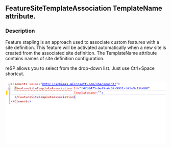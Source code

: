 ## FeatureSiteTemplateAssociation TemplateName attribute.

### Description
Feature stapling is an approach used to associate custom features with a site definition. This feature will be activated automatically when a new site is created from the associated site definition. The TemplateName attribute contains names of site definition configuration.

reSP allows you to select from the drop-down list.
Just use Ctrl+Space shortcut.

![FeatureSiteTemplateAssociation TemplateName attribute image](../../../assets/FeatureSiteTemplateAssociationTemplateName.gif)